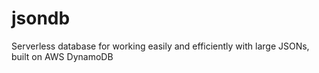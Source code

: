 # jsondb
Serverless database for working easily and efficiently with large JSONs, built on AWS DynamoDB
